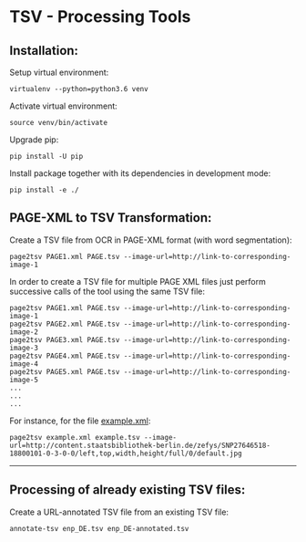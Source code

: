 # TSV - Processing Tools

## Installation:

Setup virtual environment:
```
virtualenv --python=python3.6 venv
```

Activate virtual environment:
```
source venv/bin/activate
```

Upgrade pip:
```
pip install -U pip
```

Install package together with its dependencies in development mode:
```
pip install -e ./
```

## PAGE-XML to TSV Transformation:

Create a TSV file from OCR in PAGE-XML format (with word segmentation):

```
page2tsv PAGE1.xml PAGE.tsv --image-url=http://link-to-corresponding-image-1
```

In order to create a TSV file for multiple PAGE XML files just perform successive calls
of the tool using the same TSV file:

```
page2tsv PAGE1.xml PAGE.tsv --image-url=http://link-to-corresponding-image-1
page2tsv PAGE2.xml PAGE.tsv --image-url=http://link-to-corresponding-image-2
page2tsv PAGE3.xml PAGE.tsv --image-url=http://link-to-corresponding-image-3
page2tsv PAGE4.xml PAGE.tsv --image-url=http://link-to-corresponding-image-4
page2tsv PAGE5.xml PAGE.tsv --image-url=http://link-to-corresponding-image-5
...
...
...
```

For instance, for the file [example.xml](https://github.com/qurator-spk/page2tsv/blob/master/example.xml):

```
page2tsv example.xml example.tsv --image-url=http://content.staatsbibliothek-berlin.de/zefys/SNP27646518-18800101-0-3-0-0/left,top,width,height/full/0/default.jpg
```

---

## Processing of already existing TSV files:

Create a URL-annotated TSV file from an existing TSV file:

```
annotate-tsv enp_DE.tsv enp_DE-annotated.tsv
```
